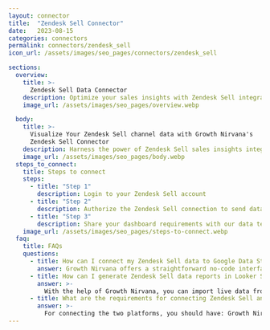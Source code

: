 ```yaml
---
layout: connector
title:  "Zendesk Sell Connector"
date:   2023-08-15
categories: connectors
permalink: connectors/zendesk_sell
icon_url: /assets/images/seo_pages/connectors/zendesk_sell

sections:
  overview:
    title: >-
      Zendesk Sell Data Connector
    description: Optimize your sales insights with Zendesk Sell integration. Seamlessly merge sales data from Zendesk Sell with Looker Studio's analytical capabilities, unlocking insights that drive sales strategies, pipeline analysis, and operational excellence.
    image_url: /assets/images/seo_pages/overview.webp

  body:
    title: >-
      Visualize Your Zendesk Sell channel data with Growth Nirvana's
      Zendesk Sell Connector
    description: Harness the power of Zendesk Sell sales insights integrated into Looker Studio for strategic sales management decisions.
    image_url: /assets/images/seo_pages/body.webp
  steps_to_connect:
    title: Steps to connect
    steps:
      - title: "Step 1"
        description: Login to your Zendesk Sell account
      - title: "Step 2"
        description: Authorize the Zendesk Sell connection to send data to Growth Nirvana
      - title: "Step 3"
        description: Share your dashboard requirements with our data team. We will build the report for you.
    image_url: /assets/images/seo_pages/steps-to-connect.webp
  faq:
    title: FAQs
    questions:
      - title: How can I connect my Zendesk Sell data to Google Data Studio/Looker Studio?
        answer: Growth Nirvana offers a straightforward no-code interface to connect to Zendesk Sell data sources.
      - title: How can I generate Zendesk Sell data reports in Looker Studio?
        answer: >-
          With the help of Growth Nirvana, you can import live data from Zendesk Sell into Looker Studio. These data can be viewed in charts, tables, and dashboards to generate branded reports that can be shared instantly.
      - title: What are the requirements for connecting Zendesk Sell and Looker Studio?
        answer: >-
          For connecting the two platforms, you should have: Growth Nirvana Account and Zendesk Sell Ads Account
---
```

